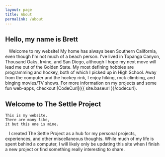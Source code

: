 ```yaml
---
layout: page
title: About
permalink: /about
---
```


## Hello, my name is Brett

&nbsp;&nbsp;&nbsp;Welcome to my website!  My home has always been Southern California, even though I'm not much of a beach person. I've lived in Topanga Canyon, Thousand Oaks, Irvine, and San Diego, although I hope my next move will lead me out of the Golden State.  My most defining hobbies are programming and hockey, both of which I picked up in High School.  Away from the computer and the hockey rink, I enjoy hiking, rock climbing, and binging movies/TV shows.  For more information on my projects and some fun web-apps, checkout [CodeCurl]({{ site.baseurl }}/codecurl).

## Welcome to The Settle Project

```
This is my website.
There are many like,
it but this one is mine.
```

&nbsp;&nbsp;&nbsp;I created The Settle Project as a hub for my personal projects, experiences, and other miscellaneous thoughts. While much of my life is spent behind a computer, I will likely only be updating this site when I finish a new project or find something really interesting to share.

